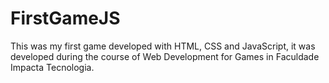 # FirstGameJS
This was my first game developed with HTML, CSS and JavaScript, it was developed during the course of Web Development for Games in Faculdade Impacta Tecnologia.
